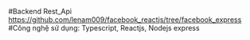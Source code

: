 #Backend Rest_Api https://github.com/lenam009/facebook_reactjs/tree/facebook_express
#Công nghệ sử dụng: Typescript, Reactjs, Nodejs express
